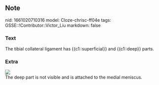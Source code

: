 ## Note
nid: 1661020710316
model: Cloze-chrisc-ff04e
tags: GSSE::!Contributor::Victor_Liu
markdown: false

### Text
The tibial collateral ligament has {{c1::superficial}} and {{c1::deep}} parts.

### Extra
<img src="paste-9ecbc02c5c2900865a3f15d9a41ec2dfffecca40.jpg">
<div>
  The deep part is not visible and is attached to the medial
  meniscus.
</div>
